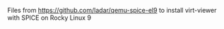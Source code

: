 Files from https://github.com/ladar/qemu-spice-el9 to install virt-viewer with SPICE on Rocky Linux 9
